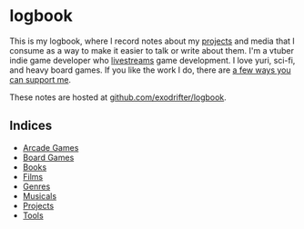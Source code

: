 # logbook

This is my logbook, where I record notes about my [projects](indices/projects.md) and media that I consume as a way to make it easier to talk or write about them. I'm a vtuber indie game developer who [livestreams](notes/live-streaming.md) game development. I love yuri, sci-fi, and heavy board games. If you like the work I do, there are [a few ways you can support me](indices/crowdfunding.md).

These notes are hosted at [github.com/exodrifter/logbook](https://github.com/exodrifter/logbook).

## Indices

- [Arcade Games](indices/arcade-games.md)
- [Board Games](indices/board-games.md)
- [Books](indices/books.md)
- [Films](indices/films.md)
- [Genres](indices/genres.md)
- [Musicals](indices/musicals.md)
- [Projects](indices/projects.md)
- [Tools](indices/tools.md)

